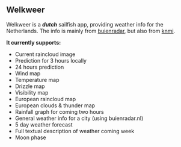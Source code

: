 Welkweer
----------
Welkweer is a ***dutch*** sailfish app, providing weather info for the Netherlands.
The info is mainly from [buienradar](http://www.buienradar.nl), but also from [knmi](http://www.knmi.nl).

**It currently supports:**

 - Current raincloud image
 - Prediction for 3 hours locally
 - 24 hours prediction
 - Wind map
 - Temperature map
 - Drizzle map
 - Visibility map
 - European raincloud map
 - European clouds & thunder map
 - Rainfall graph for coming two hours
 - General weather info for a city (using buienradar.nl)
 - 5 day weather forecast
 - Full textual description of weather coming week
 - Moon phase
